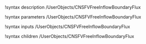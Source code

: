 !syntax description /UserObjects/CNSFVFreeInflowBoundaryFlux

!syntax parameters /UserObjects/CNSFVFreeInflowBoundaryFlux

!syntax inputs /UserObjects/CNSFVFreeInflowBoundaryFlux

!syntax children /UserObjects/CNSFVFreeInflowBoundaryFlux
